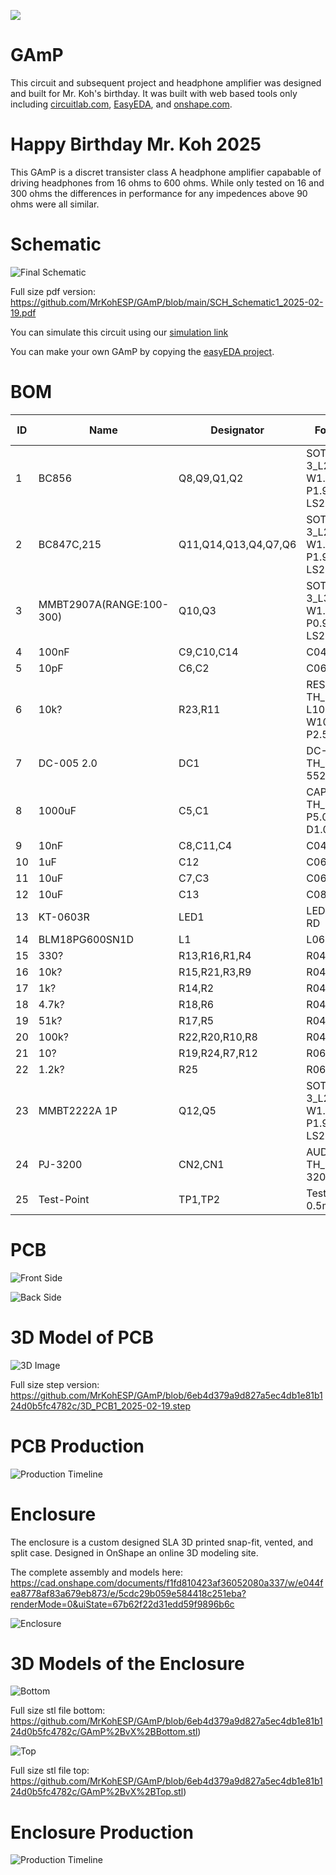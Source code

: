 ![](https://github.com/MrKohESP/GAmP/blob/5ed73520a8f6a7e9f614d7c9210eb063b58ba687/IMG_4959.jpg)
# GAmP
This circuit and subsequent project and headphone amplifier was designed and built for Mr. Koh's birthday.  It was built with web based tools only including [circuitlab.com](https:circuitlab.com), [EasyEDA](https://pro.easyeda.com/), and [onshape.com](https://onshape.com).

# Happy Birthday Mr. Koh 2025

This GAmP is a discret transister class A headphone amplifier capabable of driving headphones from 16 ohms to 600 ohms.  While only tested on 16 and 300 ohms the differences in performance for any impedences above 90 ohms were all similar.

# Schematic
![Final Schematic](https://github.com/MrKohESP/GAmP/blob/88427f906add45697c17dd080569a8d51216f463/Screenshot%202025-02-19%20132237.png)

Full size pdf version: https://github.com/MrKohESP/GAmP/blob/main/SCH_Schematic1_2025-02-19.pdf

You can simulate this circuit using our [simulation link](https://www.circuitlab.com/circuit/v85n8m64j45p/headphone-amplifier/)

You can make your own GAmP by copying the [easyEDA project]().

# BOM

| ID | Name                     | Designator           | Footprint                         | Quantity | Manufacturer Part        | Manufacturer           | Supplier | Supplier Part |
|----|--------------------------|----------------------|-----------------------------------|----------|--------------------------|------------------------|----------|---------------|
| 1  | BC856                    | Q8,Q9,Q1,Q2          | SOT-23-3_L2.9-W1.3-P1.90-LS2.6-BR | 4        | BC856                    | BLUE ROCKET(??)        | LCSC     | C7429738      |
| 2  | BC847C,215               | Q11,Q14,Q13,Q4,Q7,Q6 | SOT-23-3_L2.9-W1.6-P1.90-LS2.8-BR | 6        | BC847C,215               | Nexperia(??)           | LCSC     | C8664         |
| 3  | MMBT2907A(RANGE:100-300) | Q10,Q3               | SOT-23-3_L3.0-W1.7-P0.95-LS2.9-BR | 2        | MMBT2907A(RANGE:100-300) | CJ(????/??)            | LCSC     | C43692        |
| 4  | 100nF                    | C9,C10,C14           | C0402                             | 3        | CL05B104KB54PNC          | SAMSUNG(??)            | LCSC     | C307331       |
| 5  | 10pF                     | C6,C2                | C0603                             | 2        | CL10C100JB8NNNC          | SAMSUNG(??)            | LCSC     | C1634         |
| 6  | 10k?                     | R23,R11              | RES-ADJ-TH_3P-L10.0-W10.0-P2.50-L | 2        | 3296W-1-103              | BOCHEN(??)             | LCSC     | C118954       |
| 7  | DC-005 2.0               | DC1                  | DC-IN-TH_DC-5520-1                | 1        | DC-005 2.0               | BOOMELE(????)          | LCSC     | C16214        |
| 8  | 1000uF                   | C5,C1                | CAP-TH_BD10.0-P5.00-D1.0-FD       | 2        | KM108M025G17RR0VH2FP0    | CX(??)                 | LCSC     | C10750        |
| 9  | 10nF                     | C8,C11,C4            | C0402                             | 3        | CL05B103KB5NNNC          | SAMSUNG(??)            | LCSC     | C15195        |
| 10 | 1uF                      | C12                  | C0603                             | 1        | CL10A105KB8NNNC          | SAMSUNG(??)            | LCSC     | C15849        |
| 11 | 10uF                     | C7,C3                | C0603                             | 2        | CL10A106MA8NRNC          | SAMSUNG(??)            | LCSC     | C96446        |
| 12 | 10uF                     | C13                  | C0805                             | 1        | CL21A106KAYNNNE          | SAMSUNG(??)            | LCSC     | C15850        |
| 13 | KT-0603R                 | LED1                 | LED0603-RD                        | 1        | KT-0603R                 | KENTO                  | LCSC     | C2286         |
| 14 | BLM18PG600SN1D           | L1                   | L0603                             | 1        | BLM18PG600SN1D           | muRata(??)             | LCSC     | C85834        |
| 15 | 330?                     | R13,R16,R1,R4        | R0402                             | 4        | 0402WGF3300TCE           | UNI-ROYAL(??)          | LCSC     | C25104        |
| 16 | 10k?                     | R15,R21,R3,R9        | R0402                             | 4        | 0402WGF1002TCE           | UNI-ROYAL(??)          | LCSC     | C25744        |
| 17 | 1k?                      | R14,R2               | R0402                             | 2        | 0402WGF1001TCE           | UNI-ROYAL(??)          | LCSC     | C11702        |
| 18 | 4.7k?                    | R18,R6               | R0402                             | 2        | 0402WGF4701TCE           | UNI-ROYAL(??)          | LCSC     | C25900        |
| 19 | 51k?                     | R17,R5               | R0402                             | 2        | 0402WGF5102TCE           | UNI-ROYAL(??)          | LCSC     | C25794        |
| 20 | 100k?                    | R22,R20,R10,R8       | R0402                             | 4        | 0402WGF1003TCE           | UNI-ROYAL(??)          | LCSC     | C25741        |
| 21 | 10?                      | R19,R24,R7,R12       | R0603                             | 4        | 0603WAF100JT5E           | UNI-ROYAL(??)          | LCSC     | C22859        |
| 22 | 1.2k?                    | R25                  | R0603                             | 1        | 0603WAF1201T5E           | UNI-ROYAL(??)          | LCSC     | C22765        |
| 23 | MMBT2222A 1P             | Q12,Q5               | SOT-23-3_L2.9-W1.3-P1.90-LS2.4-BR | 2        | MMBT2222A 1P             | CJ(????/??)            | LCSC     | C8512         |
| 24 | PJ-3200                  | CN2,CN1              | AUDIO-TH_PJ-3200                  | 2        | PJ-3200                  | XKB Connectivity(????) | LCSC     | C2689690      |
| 25 | Test-Point               | TP1,TP2              | Test-Point-0.5mm                  | 2        |                          |                        |          |               |


# PCB

![Front Side](https://github.com/MrKohESP/GAmP/blob/88427f906add45697c17dd080569a8d51216f463/2D_PCB1_2025-02-19.png)

![Back Side](https://github.com/MrKohESP/GAmP/blob/88427f906add45697c17dd080569a8d51216f463/2D_PCB1_2025-02-19%20(1).png)

# 3D Model of PCB

![3D Image](https://github.com/MrKohESP/GAmP/blob/6eb4d379a9d827a5ec4db1e81b124d0b5fc4782c/3D_PCB1_2025-02-19.png)

Full size step version: https://github.com/MrKohESP/GAmP/blob/6eb4d379a9d827a5ec4db1e81b124d0b5fc4782c/3D_PCB1_2025-02-19.step

# PCB Production

![Production Timeline](https://github.com/MrKohESP/GAmP/blob/6eb4d379a9d827a5ec4db1e81b124d0b5fc4782c/Screenshot%202025-02-19%20131143.png)

# Enclosure

The enclosure is a custom designed SLA 3D printed snap-fit, vented, and split case.  Designed in OnShape an online 3D modeling site.  
 
The complete assembly and models here: https://cad.onshape.com/documents/f1fd810423af36052080a337/w/e044fea8778af83a679eb873/e/5cdc29b059e584418c251eba?renderMode=0&uiState=67b62f22d31edd59f9896b6c

![Enclosure](https://github.com/MrKohESP/GAmP/blob/1d8ae425c8e42637553fd9db300b304da8d80c0a/IMG_4970.jpg)

# 3D Models of the Enclosure

![Bottom](https://github.com/MrKohESP/GAmP/blob/2a3f61c9f114ce1736a71b3a98f7bf1d06da5cfb/Screenshot%202025-02-19%20141003.png)

Full size stl file bottom: 
https://github.com/MrKohESP/GAmP/blob/6eb4d379a9d827a5ec4db1e81b124d0b5fc4782c/GAmP%2BvX%2BBottom.stl)

![Top](https://github.com/MrKohESP/GAmP/blob/2a3f61c9f114ce1736a71b3a98f7bf1d06da5cfb/Screenshot%202025-02-19%20140923.png)

Full size stl file top:
https://github.com/MrKohESP/GAmP/blob/6eb4d379a9d827a5ec4db1e81b124d0b5fc4782c/GAmP%2BvX%2BTop.stl)

# Enclosure Production

![Production Timeline](https://github.com/MrKohESP/GAmP/blob/578d3e1ba422d9222d90fe251d4de9fd1371d41c/Screenshot%202025-02-19%20131044.png)
